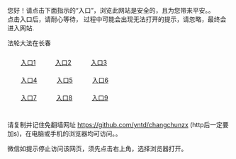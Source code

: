 您好！请点击下面指示的“入口”，浏览此网站是安全的，且为您带来平安。。 <br/>
点击入口后，请耐心等待， 过程中可能会出现无法打开的提示，请忽略，最终会进入网站. </br>

法轮大法在长春<br/>
<div style="padding:10px"><a style="margin:20px" target="_blank" href="https://d22vp4bjuoxvvw.cloudfront.net/2Qpsp?tqhyqqhl" id="ccLink1" rel="nofollow">入口1</a> <a target="_blank" style="margin:20px" href="https://d27ermmjkvhw7w.cloudfront.net/2Qpsp?jooti" id="ccLink2" rel="nofollow">入口2</a> <a style="margin:20px" target="_blank" href="https://d1nf4393jwr0ty.cloudfront.net/2Qpsp?nwvknypw" id="ccLink3" rel="nofollow">入口3</a></div>

<div style="padding:10px" ><a style="margin:20px" target="_blank" href="https://d22vp4bjuoxvvw.cloudfront.net/2Qpsp?tqhyqqhl" id="ccLink4" rel="nofollow">入口4</a> <a style="margin:20px" href="https://d27ermmjkvhw7w.cloudfront.net/2Qpsp?jooti" target="_blank" id="ccLink5" rel="nofollow">入口5</a> <a style="margin:20px" href="https://d1nf4393jwr0ty.cloudfront.net/2Qpsp?nwvknypw" target="_blank" id="ccLink6" rel="nofollow">入口6</a></div>

<div style="padding:10px"><a style="margin:20px" target="_blank" href="https://d22vp4bjuoxvvw.cloudfront.net/2Qpsp?tqhyqqhl" id="ccLink7" rel="nofollow">入口7</a> <a style="margin:20px" href="https://d27ermmjkvhw7w.cloudfront.net/2Qpsp?jooti" target="_blank" id="ccLink8" rel="nofollow">入口8</a> <a style="margin:20px" target="_blank" href="https://d1nf4393jwr0ty.cloudfront.net/2Qpsp?nwvknypw" id="ccLink9" rel="nofollow">入口9</a></div>

<br/>



请复制并记住免翻墙网址 https://github.com/yntd/changchunzx (http后一定要加s)，在电脑或手机的浏览器均可访问。。<br/>

微信如提示停止访问该网页，须先点击右上角，选择浏览器打开。
